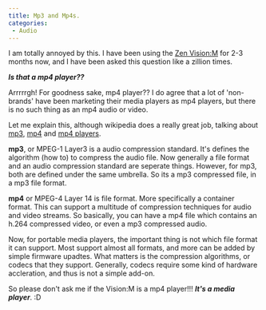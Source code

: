 ```yaml
---
title: Mp3 and Mp4s.
categories:
 - Audio
---
```


I am totally annoyed by this. I have been using the [Zen Vision:M][0] for 2-3 months now, and I have been asked this question like a zillion times.

**_Is that a mp4 player??_**

Arrrrrgh! For goodness sake, mp4 player?? I do agree that a lot of 'non-brands' have been marketing their media players as mp4 players, but there is no such thing as an mp4 audio or video.

Let me explain this, although wikipedia does a really great job, talking about [mp3][1], [mp4][2] and [mp4 players][3].

**mp3**, or MPEG-1 Layer3 is a audio compression standard. It's defines the algorithm (how to) to compress the audio file. Now generally a file format and an audio compression standard are seperate things. However, for mp3, both are defined under the same umbrella. So its a mp3 compressed file, in a mp3 file format.

**mp4** or MPEG-4 Layer 14 is file format. More specifically a container format. This can support a multitude of compression techniques for audio and video streams. So basically, you can have a mp4 file which contains an h.264 compressed video, or even a mp3 compressed audio.

Now, for portable media players, the important thing is not which file format it can support. Most support almost all formats, and more can be added by simple firmware upadtes. What matters is the compression algorithms, or codecs that they support. Generally, codecs require some kind of hardware accleration, and thus is not a simple add-on.

So please don't ask me if the Vision:M is a mp4 player!!! **_It's a media player_**. :D


[0]: http://en.wikipedia.org/wiki/Creative_Zen_Vision:M
[1]: http://en.wikipedia.org/wiki/MP3
[2]: http://en.wikipedia.org/wiki/Mp4
[3]: http://en.wikipedia.org/wiki/Mp4_player
